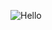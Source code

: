 ![Hello](https://github.com/aidanwagers/aidanwagers/assets/112667099/0fe6b425-f47c-4672-a3db-e51284b472de)

